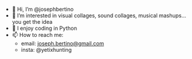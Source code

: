 - 👋 Hi, I’m @josephbertino
- 👀 I’m interested in visual collages, sound collages, musical mashups... you get the idea
- 🌲 I enjoy coding in Python
- 📫 How to reach me:
  - email: joseph.bertino@gmail.com
  - insta: @yetixhunting

<!---
josephbertino/josephbertino is a ✨ special ✨ repository because its `README.md` (this file) appears on your GitHub profile.
You can click the Preview link to take a look at your changes.
--->
